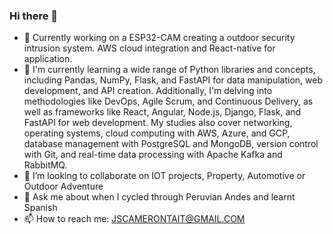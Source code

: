 ### Hi there 👋

- 🔭 Currently working on a ESP32-CAM creating a outdoor security intrusion system. AWS cloud integration and React-native for application.
- 🌱 I'm currently learning a wide range of Python libraries and concepts, including Pandas, NumPy, Flask, and FastAPI for data manipulation, web development, and API creation. Additionally, I'm delving into methodologies like DevOps, Agile Scrum, and Continuous Delivery, as well as frameworks like React, Angular, Node.js, Django, Flask, and FastAPI for web development. My studies also cover networking, operating systems, cloud computing with AWS, Azure, and GCP, database management with PostgreSQL and MongoDB, version control with Git, and real-time data processing with Apache Kafka and RabbitMQ.
- 👯 I’m looking to collaborate on IOT projects, Property, Automotive or Outdoor Adventure 
- 💬 Ask me about when I cycled through Peruvian Andes and learnt Spanish
- 📫 How to reach me: JSCAMERONTAIT@GMAIL.COM
